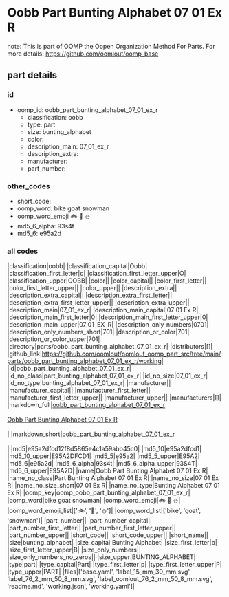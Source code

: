 # Oobb Part Bunting Alphabet 07 01 Ex R  

note: This is part of OOMP the Oopen Organization Method For Parts. For more details: https://github.com/oomlout/oomp_base

##  part details





### id
* oomp_id: oobb_part_bunting_alphabet_07_01_ex_r
  * classification: oobb
  * type: part
  * size: bunting_alphabet
  * color: 
  * description_main: 07_01_ex_r
  * description_extra: 
  * manufacturer: 
  * part_number: 

### other_codes
* short_code: 
* oomp_word: bike goat snowman
* oomp_word_emoji :bike: :goat: :snowman:
* md5_6_alpha: 93s4t
* md5_6: e95a2d

### all codes 
|classification|oobb|
|classification_capital|Oobb|
|classification_first_letter|o|
|classification_first_letter_upper|O|
|classification_upper|OOBB|
|color||
|color_capital||
|color_first_letter||
|color_first_letter_upper||
|color_upper||
|description_extra||
|description_extra_capital||
|description_extra_first_letter||
|description_extra_first_letter_upper||
|description_extra_upper||
|description_main|07_01_ex_r|
|description_main_capital|07 01 Ex R|
|description_main_first_letter|0|
|description_main_first_letter_upper|0|
|description_main_upper|07_01_EX_R|
|description_only_numbers|0701|
|description_only_numbers_short|701|
|description_or_color|701|
|description_or_color_upper|701|
|directory|parts/oobb_part_bunting_alphabet_07_01_ex_r|
|distributors|[]|
|github_link|https://github.com/oomlout/oomlout_oomp_part_src/tree/main/parts/oobb_part_bunting_alphabet_07_01_ex_r/working|
|id|oobb_part_bunting_alphabet_07_01_ex_r|
|id_no_class|part_bunting_alphabet_07_01_ex_r|
|id_no_size|07_01_ex_r|
|id_no_type|bunting_alphabet_07_01_ex_r|
|manufacturer||
|manufacturer_capital||
|manufacturer_first_letter||
|manufacturer_first_letter_upper||
|manufacturer_upper||
|manufacturers|[]|
|markdown_full|[oobb_part_bunting_alphabet_07_01_ex_r](https://github.com/oomlout/oomlout_oomp_part_src/tree/main/parts/oobb_part_bunting_alphabet_07_01_ex_r/working)<br>[](https://github.com/oomlout/oomlout_oomp_part_src/tree/main/parts/oobb_part_bunting_alphabet_07_01_ex_r/working)<br>[Oobb Part Bunting Alphabet 07 01 Ex R](https://github.com/oomlout/oomlout_oomp_part_src/tree/main/parts/oobb_part_bunting_alphabet_07_01_ex_r/working)<br><br>|
|markdown_short|[oobb_part_bunting_alphabet_07_01_ex_r](https://github.com/oomlout/oomlout_oomp_part_src/tree/main/parts/oobb_part_bunting_alphabet_07_01_ex_r/working)<br><br>|
|md5|e95a2dfcd12f8d5865e4c1a59abb45c0|
|md5_10|e95a2dfcd1|
|md5_10_upper|E95A2DFCD1|
|md5_5|e95a2|
|md5_5_upper|E95A2|
|md5_6|e95a2d|
|md5_6_alpha|93s4t|
|md5_6_alpha_upper|93S4T|
|md5_6_upper|E95A2D|
|name|Oobb Part Bunting Alphabet 07 01 Ex R|
|name_no_class|Part Bunting Alphabet 07 01 Ex R|
|name_no_size|07 01 Ex R|
|name_no_size_short|07 01 Ex R|
|name_no_type|Bunting Alphabet 07 01 Ex R|
|oomp_key|oomp_oobb_part_bunting_alphabet_07_01_ex_r|
|oomp_word|bike goat snowman|
|oomp_word_emoji|:bike: :goat: :snowman:|
|oomp_word_emoji_list|[':bike:', ':goat:', ':snowman:']|
|oomp_word_list|['bike', 'goat', 'snowman']|
|part_number||
|part_number_capital||
|part_number_first_letter||
|part_number_first_letter_upper||
|part_number_upper||
|short_code||
|short_code_upper||
|short_name||
|size|bunting_alphabet|
|size_capital|Bunting Alphabet|
|size_first_letter|b|
|size_first_letter_upper|B|
|size_only_numbers||
|size_only_numbers_no_zeros||
|size_upper|BUNTING_ALPHABET|
|type|part|
|type_capital|Part|
|type_first_letter|p|
|type_first_letter_upper|P|
|type_upper|PART|
|files|['base.yaml', 'label_15_mm_30_mm.svg', 'label_76_2_mm_50_8_mm.svg', 'label_oomlout_76_2_mm_50_8_mm.svg', 'readme.md', 'working.json', 'working.yaml']|
